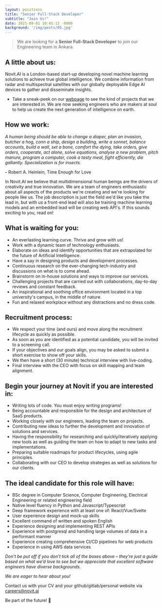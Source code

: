```yaml
---
layout: positions
title: "Senior Full-Stack Developer"
subtitle: "Join Us!"
date: 2021-09-01 10:45:13 -0000
background: '/img/posts/05.jpg'
---
```



> We are looking for a **Senior Full-Stack Developer** to join our Engineering team in Ankara.

## A little about us:
Novit.AI is a London-based start-up developing novel machine learning solutions to achieve true global intelligence. We combine information from radar and multispectral satellites with our globally deployable Edge AI devices to gather and disseminate insights.
* Take a sneak-peek on our [webpage](https://novit.ai) to see the kind of projects that we are interested in.
We are now seeking engineers who are makers at soul to help us create the next generation of intelligence on earth.

## How we work:
*A human being should be able to change a diaper, plan an invasion, butcher a hog, conn a ship, design a building, write a sonnet, balance accounts, build a wall, set a bone, comfort the dying, take orders, give orders, cooperate, act alone, solve equations, analyse a new problem, pitch manure, program a computer, cook a tasty meal, fight efficiently, die gallantly. Specialization is for insects.*

 **-** Robert A. Heinlein, Time Enough for Love
 
In Novit.AI we believe that multidimensional human beings are the drivers of creativity and true innovation. We are a team of engineers enthusiastic about all aspects of the products we're creating and we're looking for people like us. The job description is just the field we'd like you take the lead in, but with us a front-end lead will also be training machine learning models and an embedded lead will be creating web API's. If this sounds exciting to you, read on!

## What is waiting for you:
* An everlasting learning curve. Thrive and grow with us!
* Work with a dynamic team of technology enthusiasts.
* Elaborate on ideas and identify opportunities that are extrapolated for the future of Artificial Intelligence.
* Have a say in designing products and development processes.
* Continuous research on the ever-changing tech-industry and discussions on what is to come ahead.
* Brainstorm on in-house solutions and ways to improve our services.
* Challenging projects that are carried out with collaborations, day-to-day reviews and constant feedback.
* An inspirational and soothing office environment located in a top university's campus, in the middle of nature.
* Fun and relaxed workplace without any distractions and no dress code.
  
## Recruitment process:
* We respect your time (and ours) and move along the recruitment lifecycle as quickly as possible.
* As soon as you are identified as a potential candidate, you will be invited to a screening call.
* If your objectives and our goals align, you may be asked to submit a short exercise to show off your skills.
* We then have a short (30 minute) technical interview with live-coding.
* Final interview with the CEO with focus on skill mapping and team alignment.
  
## Begin your journey at Novit if you are interested in:
* Writing lots of code. You must enjoy writing programs!
* Being accountable and responsible for the design and architecture of SaaS products.
* Working closely with our engineers, leading the team on projects.
* Contributing new ideas to further the development and innovation of solutions and services.
* Having the responsibility for researching and quickly/iteratively applying new tools as well as guiding the team on how to adapt to new tasks and implementations.
* Preparing suitable roadmaps for product lifecycles, using agile principles.
* Collaborating with our CEO to develop strategies as well as solutions for our clients.
  
## The ideal candidate for this role will have:
* BSc degree in Computer Science, Computer Engineering, Electrical Engineering or related engineering field
* Native level fluency in Python and Javascript/Typescript
* Deep framework experience with at least one of: React/Vue/Svelte
* User experience design and mock-up skills
* Excellent command of written and spoken English
* Experience designing and implementing REST APIs
* Experience with postgresql and handling large volumes of data in a performant manner
* Experience creating comprehensive CI/CD pipelines for web products
* Experience in using AWS data services
  
*Don’t be put off if you don’t tick all of the boxes above – they’re just a guide based on what we’d love to see but we appreciate that excellent software engineers have diverse backgrounds.*

*We are eager to hear about you!*

Contact us with your CV and your github/gitlab/personal website via careers@novit.ai

Be part of the future! 🚀
